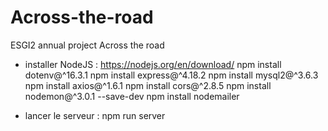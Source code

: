 # Across-the-road
ESGI2 annual project Across the road

<!-- Requirement -->
- installer NodeJS : https://nodejs.org/en/download/
npm install dotenv@^16.3.1
npm install express@^4.18.2
npm install mysql2@^3.6.3
npm install axios@^1.6.1
npm install cors@^2.8.5
npm install nodemon@^3.0.1 --save-dev
npm install nodemailer



<!-- Utilisation -->
- lancer le serveur : npm run server